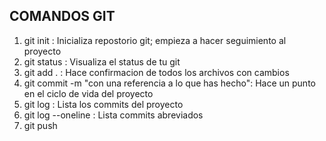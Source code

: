 ## COMANDOS GIT

1. git init : Inicializa repostorio git; empieza a hacer seguimiento al proyecto
2. git status : Visualiza el status de tu git
3. git add . : Hace confirmacion de todos los archivos con cambios
4. git commit -m "con una referencia a lo que has hecho": Hace un punto en el ciclo de vida del proyecto
5. git log : Lista los commits del proyecto
6. git log --oneline : Lista commits abreviados
7. git push